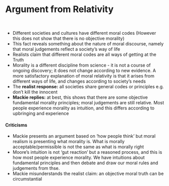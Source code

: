 # Argument from Relativity
</br>

- Different societies and cultures have different moral codes (However this does not show that there is no objective morality)
- This fact reveals something about the nature of moral discourse, namely that moral judgements reflect a society’s way of life
- Realists claim that different moral codes are all ways of getting at the Truth
- Morality is a different discipline from science - it is not a course of ongoing discovery; it does not change according to new evidence. A more satisfactory explanation of moral relativity is that it arises from different ways of life, and changes according to society’s needs
- The **realist response:** all societies share general codes or principles e.g. don’t kill the innocent
- **Mackie replies:** at best, this shows that there are some objective fundamental morality principles; moral judgements are still relative. Most people experience morality as intuition, and this differs according to upbringing and experience

#### Criticisms

- Mackie presents an argument based on ‘how people think’ but moral realism is presenting what morality is. What is morally acceptable/permissible is not the same as what is morally right
- Moore’s intuition is not ‘gut reaction’ but a reasoned process, and this is how most people experience morality. We have intuitions about fundamental principles and then debate and draw our moral rules and judgements from thse.
- Mackie misunderstands the realist claim: an objective moral truth can be circumstantial
